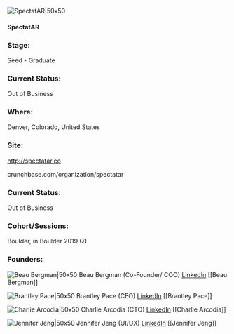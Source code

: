 

![SpectatAR|50x50](https://apimg.techstars.com/connect/images/image_files/5f3b0d4334a60d0abe000237/original/image_%2816%29.png)

#### SpectatAR


### Stage: 
Seed - Graduate 

### Current Status: 
Out of Business

### Where:
Denver, Colorado, United States

### Site:
http://spectatar.co



crunchbase.com/organization/spectatar

### Current Status: 
Out of Business

### Cohort/Sessions: 
Boulder, in Boulder 2019 Q1

### Founders: 

![Beau Bergman|50x50](http://s3.amazonaws.com/ts-accel-connect-uploads/images/image_files/5c44b62434a60d0335000022/original/unspecified-1.jpg) Beau Bergman (Co-Founder/ COO) [LinkedIn](https://linkedin.com/in/beau-bergman-b7a0a834) [[Beau Bergman]]

![Brantley Pace|50x50](http://s3.amazonaws.com/ts-accel-connect-uploads/images/image_files/5c9ceb7034a60d19f60001df/original/profile_pic.jpeg) Brantley Pace (CEO) [LinkedIn](https://linkedin.com/in/brantley-pace) [[Brantley Pace]]

![Charlie Arcodia|50x50]() Charlie Arcodia (CTO) [LinkedIn](https://linkedin.com/in/charlie-arcodia-5b7898114) [[Charlie Arcodia]]

![Jennifer Jeng|50x50]() Jennifer Jeng (UI/UX) [LinkedIn](https://linkedin.com/in/jennifer-mcmillen) [[Jennifer Jeng]]


